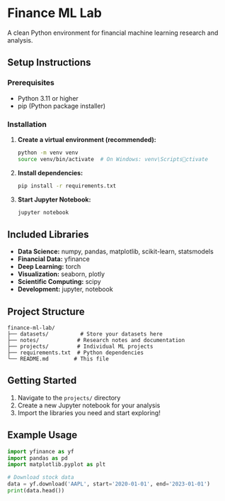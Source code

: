 # Finance ML Lab

A clean Python environment for financial machine learning research and analysis.

## Setup Instructions

### Prerequisites
- Python 3.11 or higher
- pip (Python package installer)

### Installation

1. **Create a virtual environment (recommended):**
   ```bash
   python -m venv venv
   source venv/bin/activate  # On Windows: venv\Scriptsctivate
   ```

2. **Install dependencies:**
   ```bash
   pip install -r requirements.txt
   ```

3. **Start Jupyter Notebook:**
   ```bash
   jupyter notebook
   ```

## Included Libraries

- **Data Science:** numpy, pandas, matplotlib, scikit-learn, statsmodels
- **Financial Data:** yfinance
- **Deep Learning:** torch
- **Visualization:** seaborn, plotly
- **Scientific Computing:** scipy
- **Development:** jupyter, notebook

## Project Structure

```
finance-ml-lab/
├── datasets/          # Store your datasets here
├── notes/            # Research notes and documentation
├── projects/         # Individual ML projects
├── requirements.txt  # Python dependencies
└── README.md        # This file
```

## Getting Started

1. Navigate to the `projects/` directory
2. Create a new Jupyter notebook for your analysis
3. Import the libraries you need and start exploring!

## Example Usage

```python
import yfinance as yf
import pandas as pd
import matplotlib.pyplot as plt

# Download stock data
data = yf.download('AAPL', start='2020-01-01', end='2023-01-01')
print(data.head())
```
